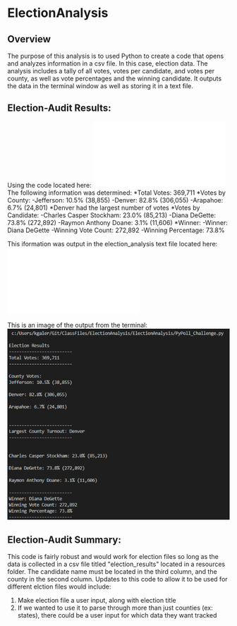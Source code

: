 # ElectionAnalysis
## Overview
The purpose of this analysis is to used Python to create a code that opens and analyzes information in a csv file. In this case, election data. The analysis includes a tally of all votes, votes per candidate, and votes per county, as well as vote percentages and the winning candidate. It outputs the data in the terminal window as well as storing it in a text file.

## Election-Audit Results:
Using the code located here: ![PyPoll_Challenge](PyPoll_Challenge.py) The following information was determined:
*Total Votes: 369,711
*Votes by County: 
    -Jefferson: 10.5% (38,855)
    -Denver: 82.8% (306,055)
    -Arapahoe: 6.7% (24,801)
*Denver had the largest number of votes
*Votes by Candidate:
    -Charles Casper Stockham: 23.0% (85,213)
    -Diana DeGette: 73.8% (272,892)
    -Raymon Anthony Doane: 3.1% (11,606)
*Winner: 
    -Winner: Diana DeGette
    -Winning Vote Count: 272,892
    -Winning Percentage: 73.8%

This iformation was output in the election_analysis text file located here: ![election_analysis](analysis\election_analysis.txt)

This is an image of the output from the terminal: ![terminal_output](resources/terminal_output.png)

## Election-Audit Summary:
This code is fairly robust and would work for election files so long as the data is collected in a csv file titled "election_results" located in a resources folder. The candidate name must be located in the third column, and the county in the second column. Updates to this code to allow it to be used for different elction files would include:

1. Make election file a user input, along with election title
2. If we wanted to use it to parse through more than just counties (ex: states), there could be a user input for which data they want tracked